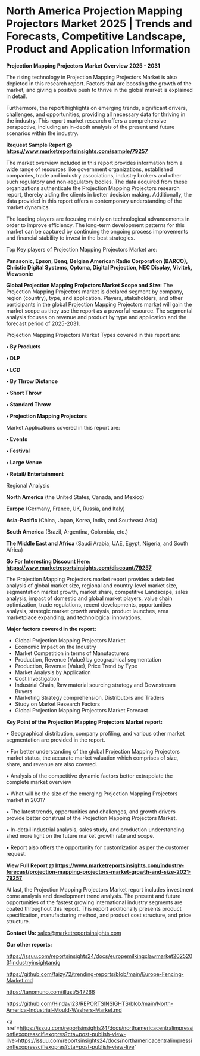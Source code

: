 # North America Projection Mapping Projectors Market 2025 | Trends and Forecasts, Competitive Landscape, Product and Application Information

<Strong> Projection Mapping Projectors Market Overview 2025 - 2031</strong>

The rising technology in Projection Mapping Projectors Market is also depicted in this research report. Factors that are boosting the growth of the market, and giving a positive push to thrive in the global market is explained in detail.

Furthermore, the report highlights on emerging trends, significant drivers, challenges, and opportunities, providing all necessary data for thriving in the industry. This report market research offers a comprehensive perspective, including an in-depth analysis of the present and future scenarios within the industry.

<strong>Request Sample Report @ <a href=https://www.marketreportsinsights.com/sample/79257>https://www.marketreportsinsights.com/sample/79257</a></strong>

The market overview included in this report provides information from a wide range of resources like government organizations, established companies, trade and industry associations, industry brokers and other such regulatory and non-regulatory bodies. The data acquired from these organizations authenticate the Projection Mapping Projectors research report, thereby aiding the clients in better decision making. Additionally, the data provided in this report offers a contemporary understanding of the market dynamics.

The leading players are focusing mainly on technological advancements in order to improve efficiency. The long-term development patterns for this market can be captured by continuing the ongoing process improvements and financial stability to invest in the best strategies.

Top Key players of Projection Mapping Projectors Market are:

<strong>Panasonic, Epson, Benq, Belgian American Radio Corporation (BARCO), Christie Digital Systems, Optoma, Digital Projection, NEC Display, Vivitek, Viewsonic</strong>

<strong><b>Global Projection Mapping Projectors Market Scope and Size:</b></strong>
The Projection Mapping Projectors market is declared segment by company, region (country), type, and application. Players, stakeholders, and other participants in the global Projection Mapping Projectors market will gain the market scope as they use the report as a powerful resource. The segmental analysis focuses on revenue and product by type and application and the forecast period of 2025-2031.

Projection Mapping Projectors Market Types covered in this report are:

<strong>• By Products

• DLP

• LCD

• By Throw Distance

• Short Throw

• Standard Throw

• Projection Mapping Projectors</strong>

Market Applications covered in this report are:

<strong>• Events

• Festival

• Large Venue

• Retail/ Entertainment</strong> 

Regional Analysis

<strong>North America</strong> (the United States, Canada, and Mexico)

<strong>Europe</strong> (Germany, France, UK, Russia, and Italy)

<strong>Asia-Pacific</strong> (China, Japan, Korea, India, and Southeast Asia)

<strong>South America</strong> (Brazil, Argentina, Colombia, etc.)

<strong>The Middle East and Africa</strong> (Saudi Arabia, UAE, Egypt, Nigeria, and South Africa)

<strong>Go For Interesting Discount Here: <a href=https://www.marketreportsinsights.com/discount/79257>https://www.marketreportsinsights.com/discount/79257</a></strong>

The Projection Mapping Projectors market report provides a detailed analysis of global market size, regional and country-level market size, segmentation market growth, market share, competitive Landscape, sales analysis, impact of domestic and global market players, value chain optimization, trade regulations, recent developments, opportunities analysis, strategic market growth analysis, product launches, area marketplace expanding, and technological innovations.

<strong><b>Major factors covered in the report:</b></strong>
<ul>
  <li>Global Projection Mapping Projectors Market </li>
  <li>Economic Impact on the Industry</li>
  <li>Market Competition in terms of Manufacturers</li>
  <li>Production, Revenue (Value) by geographical segmentation</li>
  <li>Production, Revenue (Value), Price Trend by Type</li>
  <li>Market Analysis by Application</li>
  <li>Cost Investigation</li>
  <li>Industrial Chain, Raw material sourcing strategy and Downstream Buyers</li>
  <li>Marketing Strategy comprehension, Distributors and Traders</li>
  <li>Study on Market Research Factors</li>
  <li>Global Projection Mapping Projectors Market Forecast</li>
</ul>

<strong><b>Key Point of the Projection Mapping Projectors Market report:</b></strong>

• Geographical distribution, company profiling, and various other market segmentation are provided in the report.

• For better understanding of the global Projection Mapping Projectors market status, the accurate market valuation which comprises of size, share, and revenue are also covered.

• Analysis of the competitive dynamic factors better extrapolate the complete market overview

• What will be the size of the emerging Projection Mapping Projectors market in 2031?

• The latest trends, opportunities and challenges, and growth drivers provide better construal of the Projection Mapping Projectors Market.

• In-detail industrial analysis, sales study, and production understanding shed more light on the future market growth rate and scope.

• Report also offers the opportunity for customization as per the customer request.

<strong><b>View Full Report @ <a href=https://www.marketreportsinsights.com/industry-forecast/projection-mapping-projectors-market-growth-and-size-2021-79257>https://www.marketreportsinsights.com/industry-forecast/projection-mapping-projectors-market-growth-and-size-2021-79257</a></b></strong>


At last, the Projection Mapping Projectors Market report includes investment come analysis and development trend analysis. The present and future opportunities of the fastest growing international industry segments are coated throughout this report. This report additionally presents product specification, manufacturing method, and product cost structure, and price structure.

<strong>Contact Us:</strong>
sales@marketreportsinsights.com

<strong>Our other reports:</strong>

<a href=https://issuu.com/reportsinsights24/docs/europemilkingclawmarket20252031industryinsightandg>https://issuu.com/reportsinsights24/docs/europemilkingclawmarket20252031industryinsightandg</a>

<a href=https://github.com/faizy72/trending-reports/blob/main/Europe-Fencing-Market.md>https://github.com/faizy72/trending-reports/blob/main/Europe-Fencing-Market.md</a>

<a href=https://tanomuno.com/illust/547266>https://tanomuno.com/illust/547266</a>

<a href=https://github.com/Hindavi23/REPORTSINSIGHTS/blob/main/North-America-Industrial-Mould-Washers-Market.md>https://github.com/Hindavi23/REPORTSINSIGHTS/blob/main/North-America-Industrial-Mould-Washers-Market.md</a>

<a href=https://issuu.com/reportsinsights24/docs/northamericacentralimpressionflexopressciflexopres?cta=post-publish-view-live>https://issuu.com/reportsinsights24/docs/northamericacentralimpressionflexopressciflexopres?cta=post-publish-view-live</a>"
